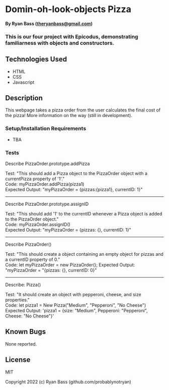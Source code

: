
# Domin-oh-look-objects Pizza

#### By Ryan Bass (theryanbass@gmail.com)

### This is our four project with Epicodus, demonstrating familiarness with objects and constructors.

## Technologies Used

* HTML
* CSS
* Javascript  
  
## Description
This webpage takes a pizza order from the user calculates the final cost of the pizza! More information on the way (still in development).


### Setup/Installation Requirements
* TBA

 ### Tests  

Describe PizzaOrder.prototype.addPizza  

Test: "This should add a Pizza object to the PizzaOrder object with a currentPizza property of '1'."  
Code: myPizzaOrder.addPizza(pizza1)  
Expected Output: "myPizzaOrder = {pizzas:{pizza1}, currentID: 1}"

---

Describe PizzaOrder.prototype.assignID  

Test: "This should add '1' to the currentID whenever a Pizza object is added to the PizzaOrder object."  
Code: myPizzaOrder.assignID()  
Expected Output: "myPizzaOrder = {pizzas: {}, currentID: 1}"

---

Describe PizzaOrder()  

Test: "This should create a object containing an empty object for pizzas and a currentID property of 0."  
Code: let myPizzaOrder = new PizzaOrder();
Expected Output: "myPizzaOrder = "{pizzas: {}, currentID: 0}"

 ---

 Describe: Pizza()  

Test: "It should create an object with pepperoni, cheese, and size properties."  
Code: let pizza1 = New Pizza("Medium", "Pepperoni", "No Cheese")  
Expected Output: 'pizza1 = {size: "Medium", Pepperoni: "Pepperoni", Cheese: "No Cheese"}'
 

## Known Bugs

None reported.
  

## License

MIT

  

Copyright 2022 (c) Ryan Bass (github.com/probablynotryan)